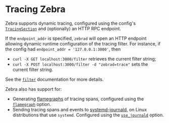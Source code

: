 # Tracing Zebra

Zebra supports dynamic tracing, configured using the config's 
[`TracingSection`][tracing_section] and (optionally) an HTTP RPC endpoint.

If the `endpoint_addr` is specified, `zebrad` will open an HTTP endpoint
allowing dynamic runtime configuration of the tracing filter. For instance,
if the config had `endpoint_addr = '127.0.0.1:3000'`, then

* `curl -X GET localhost:3000/filter` retrieves the current filter string;
* `curl -X POST localhost:3000/filter -d "zebrad=trace"` sets the current filter string.

See the [`filter`][filter] documentation for more details.

Zebra also has support for:

* Generating [flamegraphs] of tracing spans, configured using the
[`flamegraph`][flamegraph] option.
* Sending tracing spans and events to [systemd-journald][systemd_journald],
on Linux distributions that use `systemd`. Configured using the
[`use_journald`][use_journald] option.

[tracing_section]: https://doc.zebra.zfnd.org/zebrad/config/struct.TracingSection.html
[filter]: https://doc.zebra.zfnd.org/zebrad/config/struct.TracingSection.html#structfield.filter
[flamegraph]: https://doc.zebra.zfnd.org/zebrad/config/struct.TracingSection.html#structfield.flamegraph
[flamegraphs]: http://www.brendangregg.com/flamegraphs.html
[systemd_journald]: https://www.freedesktop.org/software/systemd/man/systemd-journald.service.html
[use_journald]: https://doc.zebra.zfnd.org/zebrad/config/struct.TracingSection.html#structfield.use_journald
